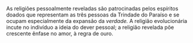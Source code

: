 ﻿As religiões pessoalmente reveladas são patrocinadas pelos espíritos doados que representam as três pessoas da Trindade do Paraíso e se ocupam especialmente da expansão da *verdade.* A religião evolucionária incute no indivíduo a ideia do dever pessoal; a religião revelada põe crescente ênfase no amor, à regra de ouro.
